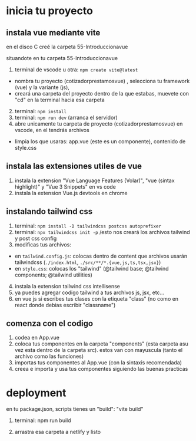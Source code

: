 # inicia tu proyecto

## instala vue mediante vite

en el disco C creé la carpeta 55-Introduccionavue

<!-- fue en el C porque en el D al hacer "npm install" me daba error. también lo hice con powershell -->

situandote en tu carpeta 55-Introduccionavue

1. terminal de vscode u otra: `npm create vite@latest`

-   nombra tu proyecto (cotizadorprestamosvue) , selecciona tu framework (vue) y la variante (js),
-   creará una carpeta del proyecto dentro de la que estabas, muevete con "cd" en la terminal hacia esa carpeta

2. terminal: `npm install`
3. terminal: `npm run dev` (arranca el servidor)
4. abre unicamente tu carpeta de proyecto (cotizadorprestamosvue) en vscode, en el tendrás archivos

-   limpia los que usaras: app.vue (este es un componente), contenido de style.css

## instala las extensiones utiles de vue

1. instala la extension "Vue Language Features (Volar)", "vue (sintax highlight)" y "Vue 3 Snippets" en vs code
2. instala la extension Vue.js devtools en chrome

<!-- recuerda que cada que cierres tu proyecto y vuelvas a abrir debes lanzar el servidor con `npm run dev` -->

## instalando tailwind css

1. terminal: `npm install -D tailwindcss postcss autoprefixer`
2. terminal: `npx tailwindcss init -p` /esto nos creará los archivos tailwind y post css config
3. modificas tus archivos:

-   en `tailwind.config.js`: colocas dentro de content que archivos usarán tailwindcss (`./index.html`, `./src/**/*.{vue,js,ts,tsx,jsx}`)
-   en `style.css`: colocas los "tailwind" (@tailwind base; @tailwind components; @tailwind utilities)
<!-- reinicia tu servidor para que tome los cambios que hiciste (npm run dev) -->

4. instala la extension tailwind css intellisense
5. ya puedes agregar codigo tailwind a tus archivos js, jsx, etc...
6. en vue js si escribes tus clases con la etiqueta "class" (no como en react donde debias escribir "classname")

<!-- escribe: npm run dev -->

## comenza con el codigo

1. codea en App.vue
2. coloca tus componentes en la carpeta "components" (esta carpeta asu vez esta dentro de la carpeta src). estos van con mayuscula (tanto el archivo como las funciones)
3. importas tus componentes al App.vue (con la sintaxis recomendada)
4. creea e importa y usa tus componentes siguiendo las buenas practicas

# deployment

en tu package.json, scripts tienes un "build": "vite build"

1. terminal: npm run build
 <!-- esto crea una carpeta que puedo subir a netlify -->

2. arrastra esa carpeta a netlify y listo
